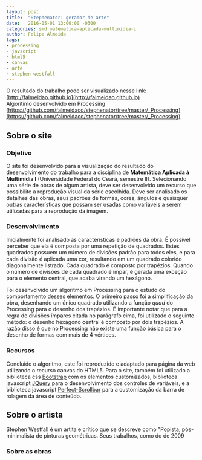 ```yaml
---
layout: post
title:  "Stephenator: gerador de arte"
date:   2016-05-01 13:00:00 -0300
categories: smd matematica-aplicada-multimidia-i
author: Felipe Almeida
tags:
- processing
- javscript
- html5
- canvas
- arte
- stephen westfall
---
```


  
  
O resultado do trabalho pode ser visualizado nesse link: [http://falmeidao.github.io](http://falmeidao.github.io)  
Algorítimo desenvolvido em Processing [https://github.com/falmeidaco/stephenator/tree/master/_Processing](https://github.com/falmeidaco/stephenator/tree/master/_Processing)

## Sobre o site

### Objetivo

O site foi desenvolvido para a visualização do resultado do desenvolvimento do trabalho para a disciplina de **Matemática Aplicada à Multimídia I** (Universidade Federal do Ceará, semestre II). Selecionando uma série de obras de algum artista, deve ser desenvolvido um recurso que possibilite a reprodução visual da série escolhida. Deve ser analisado os detalhes das obras, seus padrões de formas, cores, ângulos e quaisquer outras características que possam ser usadas como variáveis a serem utilizadas para a reprodução da imagem. 

### Desenvolvimento

Inicialmente foi analisado as características e padrões da obra. É possível perceber que ela é composta por uma repetição de quadrados. Estes quadrados possuem um número de divisões padrão para todos eles, e para cada divisão é aplicada uma cor, resultando em um quadrado colorido diagonalmente listrado. Cada quadrado é composto por trapézios. Quando o número de divisões de cada quadrado é ímpar, é gerada uma exceção para o elemento central, que acaba virando um hexágono.

Foi desenvolvido um algoritmo em Processing para o estudo do comportamento desses elementos. O primeiro passo foi a simplificação da obra, desenhando um único quadrado utilizando a função *quad* do Processing para o desenho dos trapézios. É importante notar que para a regra de divisões ímpares citada no parágrafo cima, foi utilizado o seguinte método: o desenho hexágono central é composto por dois trapézios. A razão disso é que no Processing não existe uma função básica para o desenho de formas com mais de 4 vértices.

### Recursos

Concluído o algoritmo, este foi reproduzido e adaptado para página da web utilizando o recurso canvas do HTML5. Para o site, também foi utilizado a biblioteca css [Bootstrap](http://getbootstrap.com/) com os elementos customizados, biblioteca javascript [JQuery](https://jquery.com/) para o desenvolvimento dos controles de variáveis, e a biblioteca javascript [Perfect-Scrollbar](https://noraesae.github.io/perfect-scrollbar/) para a customização da barra de rolagem da área de conteúdo. 

## Sobre o artista

Stephen Westfall é um artita e crítico que se descreve como "Popista, pós-minimalista de pinturas geométricas.  Seus trabalhos, como do de 2009 

### Sobre as obras
